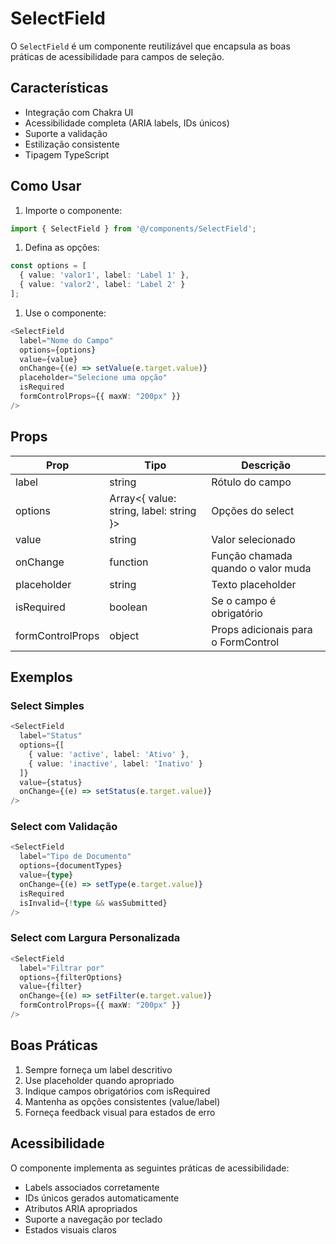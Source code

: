 # SelectField

O `SelectField` é um componente reutilizável que encapsula as boas práticas de acessibilidade para campos de seleção.

## Características

- Integração com Chakra UI
- Acessibilidade completa (ARIA labels, IDs únicos)
- Suporte a validação
- Estilização consistente
- Tipagem TypeScript

## Como Usar

1. Importe o componente:

```typescript
import { SelectField } from '@/components/SelectField';
```

1. Defina as opções:

```typescript
const options = [
  { value: 'valor1', label: 'Label 1' },
  { value: 'valor2', label: 'Label 2' }
];
```

1. Use o componente:

```typescript
<SelectField
  label="Nome do Campo"
  options={options}
  value={value}
  onChange={(e) => setValue(e.target.value)}
  placeholder="Selecione uma opção"
  isRequired
  formControlProps={{ maxW: "200px" }}
/>
```

## Props

| Prop | Tipo | Descrição |
|------|------|-----------|
| label | string | Rótulo do campo |
| options | Array<{ value: string, label: string }> | Opções do select |
| value | string | Valor selecionado |
| onChange | function | Função chamada quando o valor muda |
| placeholder | string | Texto placeholder |
| isRequired | boolean | Se o campo é obrigatório |
| formControlProps | object | Props adicionais para o FormControl |

## Exemplos

### Select Simples

```typescript
<SelectField
  label="Status"
  options={[
    { value: 'active', label: 'Ativo' },
    { value: 'inactive', label: 'Inativo' }
  ]}
  value={status}
  onChange={(e) => setStatus(e.target.value)}
/>
```

### Select com Validação

```typescript
<SelectField
  label="Tipo de Documento"
  options={documentTypes}
  value={type}
  onChange={(e) => setType(e.target.value)}
  isRequired
  isInvalid={!type && wasSubmitted}
/>
```

### Select com Largura Personalizada

```typescript
<SelectField
  label="Filtrar por"
  options={filterOptions}
  value={filter}
  onChange={(e) => setFilter(e.target.value)}
  formControlProps={{ maxW: "200px" }}
/>
```

## Boas Práticas

1. Sempre forneça um label descritivo
2. Use placeholder quando apropriado
3. Indique campos obrigatórios com isRequired
4. Mantenha as opções consistentes (value/label)
5. Forneça feedback visual para estados de erro

## Acessibilidade

O componente implementa as seguintes práticas de acessibilidade:

- Labels associados corretamente
- IDs únicos gerados automaticamente
- Atributos ARIA apropriados
- Suporte a navegação por teclado
- Estados visuais claros
